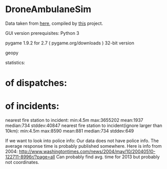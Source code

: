 DroneAmbulaneSim
================

Data taken from [here](https://drive.google.com/folderview?id=0BytkaupSbV7SSnpBV19WcG1nQ0E&usp=sharing), compiled by [this](https://github.com/codefordc/ERDA) project.


GUI version prerequisites:
Python 3

pygame 1.9.2 for 2.7 ( pygame.org/downloads ) 32-bit version

geopy


statistics:
# of dispatches:
# of incidents:
nearest fire station to incident:
min:4.5m
max:3655202
mean:1937
median:734
stddev:40847
nearest fire station to incident(ignore larger than 10km):
min:4.5m
max:8590
mean:881
median:734
stddev:649



If we want to look into police info:
Our data does not have police info.  The average response time is probably published somewhere.
Here is info from 2004: http://www.washingtontimes.com/news/2004/may/10/20040510-122711-8996r/?page=all
Can probably find avg. time for 2013 but probably not coordinates.
